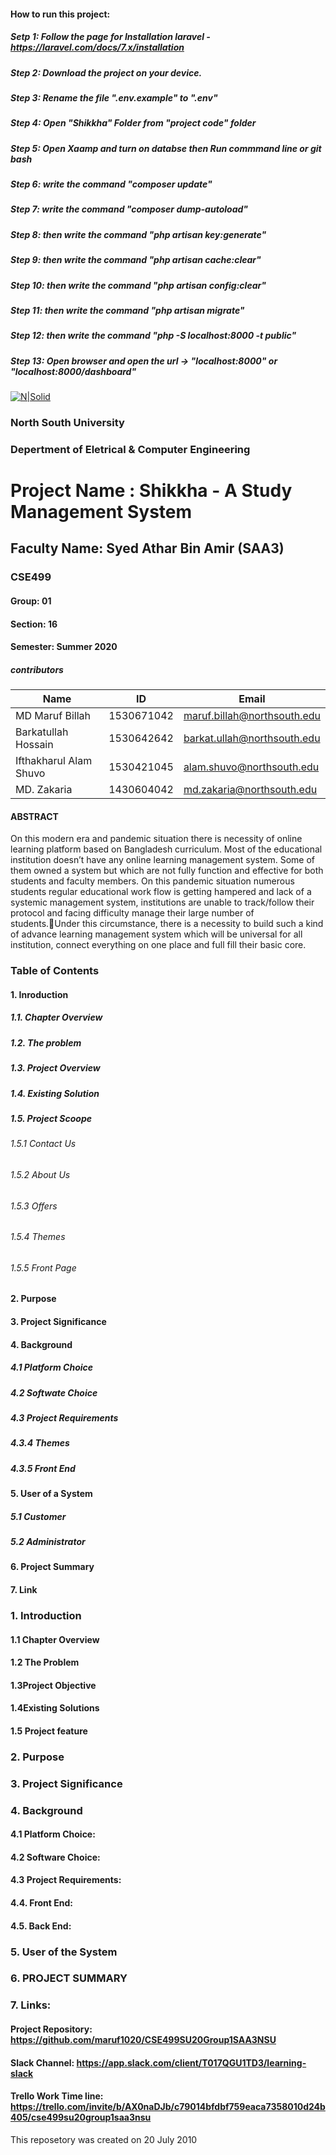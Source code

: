 #### How to run this project:
##### Setp 1: Follow the page for Installation laravel - https://laravel.com/docs/7.x/installation
##### Step 2: Download the project on your device. 
##### Step 3: Rename the file ".env.example" to ".env"
##### Step 4: Open "Shikkha" Folder from "project code" folder 
##### Step 5: Open Xaamp and turn on databse then Run commmand line or git bash 
##### Step 6: write the command "composer update"
##### Step 7: write the command "composer dump-autoload" 
##### Step 8: then write the command "php artisan key:generate"
##### Step 9: then write the command "php artisan cache:clear"
##### Step 10: then write the command "php artisan config:clear"
##### Step 11: then write the command "php artisan migrate"
##### Step 12: then write the command "php -S localhost:8000 -t public"
##### Step 13: Open browser and open the url -> "localhost:8000" or "localhost:8000/dashboard"





[![N|Solid](http://www.northsouth.edu/newassets/images/nsu-photo/logo-4.png)]()


###  North South University
###  Depertment of Eletrical & Computer Engineering

# Project Name : Shikkha - A Study Management System

## Faculty Name: Syed Athar Bin Amir (SAA3)
### CSE499
#### Group: 01
#### Section: 16
#### Semester: Summer 2020

##### contributors
| Name | ID| Email| 
| ------ | ------ | ------ |
| MD Maruf Billah | 1530671042 | maruf.billah@northsouth.edu | 
| Barkatullah Hossain	| 1530642642| barkat.ullah@northsouth.edu | 
| Ifthakharul Alam Shuvo | 1530421045| alam.shuvo@northsouth.edu | 
| MD. Zakaria | 1430604042 | md.zakaria@northsouth.edu | 


#### ABSTRACT ####
On this modern era and pandemic situation there is necessity of online learning platform based on Bangladesh curriculum. Most of the educational institution doesn’t have any online learning management system. Some of them owned a system but which are not fully function and effective for both students and faculty members. On this pandemic situation numerous students regular educational work flow is getting hampered and lack of a systemic management system, institutions are unable to track/follow their  protocol and facing difficulty manage their large number of students.Under this circumstance, there is a necessity to build such a kind of advance learning management system which will be universal for all institution, connect everything on one place and full fill their basic core.



                                                                                      
### Table of Contents
#### 1. Inroduction
##### 1.1. Chapter Overview
##### 1.2. The problem
##### 1.3. Project Overview
##### 1.4. Existing Solution
##### 1.5. Project Scoope
###### 1.5.1 Contact Us
###### 1.5.2 About Us
###### 1.5.3 Offers
###### 1.5.4 Themes 
###### 1.5.5 Front Page
#### 2. Purpose
#### 3. Project Significance
#### 4. Background
##### 4.1 Platform Choice
##### 4.2 Softwate Choice
##### 4.3 Project Requirements
##### 4.3.4 Themes
##### 4.3.5 Front End
#### 5. User of a System
##### 5.1 Customer
##### 5.2 Administrator
#### 6. Project Summary
#### 7. Link



### 1. Introduction
#### 1.1 Chapter Overview
#### 1.2 The Problem
#### 1.3Project Objective
#### 1.4Existing Solutions   
#### 1.5 Project feature



### 2. Purpose



### 3. Project Significance 



### 4. Background
#### 4.1 Platform Choice:
#### 4.2 Software Choice:
#### 4.3 Project Requirements:
#### 4.4. Front End: 
#### 4.5. Back End: 



### 5. User of the System




### 6. PROJECT SUMMARY 



### 7. Links:
#### Project Repository: https://github.com/maruf1020/CSE499SU20Group1SAA3NSU
#### Slack Channel: https://app.slack.com/client/T017QGU1TD3/learning-slack
#### Trello Work Time line: https://trello.com/invite/b/AX0naDJb/c79014bfdbf759eaca7358010d24b405/cse499su20group1saa3nsu 


This reposetory was created on 20 July 2010


           
           
           
           
           
           
           
           


                                                   
                                                   

